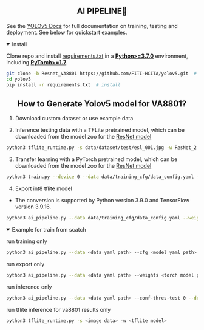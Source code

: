 ## <div align="center">AI PIPELINE🚀</div>

See the [YOLOv5 Docs](https://docs.ultralytics.com/yolov5) for full documentation on training, testing and deployment. See below for quickstart examples.

<details open>
<summary>Install</summary>

Clone repo and install [requirements.txt](https://github.com/ultralytics/yolov5/blob/master/requirements.txt) in a
[**Python>=3.7.0**](https://www.python.org/) environment, including
[**PyTorch>=1.7**](https://pytorch.org/get-started/locally/).

```bash
git clone -b Resnet_VA8801 https://github.com/FITI-HCITA/yolov5.git  # clone
cd yolov5
pip install -r requirements.txt  # install
```

</details>

## <div align="center">How to Generate Yolov5 model for VA8801?</div>
1. Download custom dataset or use example data

2.  Inference testing data with a TFLite pretrained model, which can be downloaded from the model zoo for the
[ResNet model](https://github.com/FITI-HCITA/VA8801_Model_Zoo/blob/main/ClassicalModels/resnet/ObjectDetection/ResNet_2.001.001.tflite)

```bash
python3 tflite_runtime.py -s data/dataset/test/esl_001.jpg -w ResNet_2.001.001.tflite
```
3.  Transfer learning with a PyTorch pretrained model, which can be downloaded from the model zoo for the [ResNet model](https://github.com/FITI-HCITA/VA8801_Model_Zoo/blob/main/ClassicalModels/resnet/ObjectDetection/ResNet_2.001.001.pt)

```bash
python3 train.py --device 0 --data data/training_cfg/data_config.yaml --weights ResNet_2.001.001.pt --imgsz 320 --imgch 3 --cfg models/resnet50.yaml
```

4.  Export int8 tflite model
- The conversion is supported by Python version 3.9.0 and TensorFlow version 3.9.16.
```bash
python3 ai_pipeline.py --data data/training_cfg/data_config.yaml --weights ResNet_2.001.001.pt --batch-size 1 --imgch 3 --imgsz 320 --device 0 --include tflite --int8 --run export

```
 
<details open>
<summary>Example for train from scatch</summary>


run training only

```bash
python3 ai_pipeline.py --data <data yaml path> --cfg <model yaml path> --epochs 10 --batch-size 64 --imgch 1 --imgsz 320 --patience 0 --device 0 --run train
```

run export only

```bash
python3 ai_pipeline.py --data <data yaml path> --weights <torch model path> --batch-size 1 --imgch 1 --imgsz 192 --device 0 --include tflite --int8 --run export

```

run inference only

```bash
python3 ai_pipeline.py --data <data yaml path> --conf-thres-test 0 --device 0 --tflite_model_path <tflite_model_path> --save_dir <xml save folder path> --run inference
```

run tflite inference for va8801 results only

```bash
python3 tflite_runtime.py -s <image data> -w <tflite model> 
```
</details>
